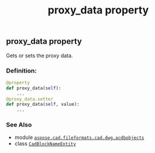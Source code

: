 ﻿---
title: proxy_data property
second_title: Aspose.CAD for Python via .NET API References
description: 
type: docs
weight: 320
url: /python-net/aspose.cad.fileformats.cad.dwg.acdbobjects/cadblocknameentity/proxy_data/
is_root: false
---

## proxy_data property


Gets or sets the proxy data.
### Definition:
```python
@property
def proxy_data(self):
    ...
@proxy_data.setter
def proxy_data(self, value):
    ...
```

### See Also
* module [`aspose.cad.fileformats.cad.dwg.acdbobjects`](../../)
* class [`CadBlockNameEntity`](/cad/python-net/aspose.cad.fileformats.cad.dwg.acdbobjects/cadblocknameentity)
